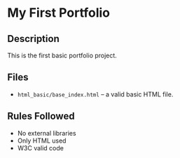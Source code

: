 # My First Portfolio

## Description

This is the first basic portfolio project.

## Files

- `html_basic/base_index.html` – a valid basic HTML file.

## Rules Followed

- No external libraries
- Only HTML used
- W3C valid code
